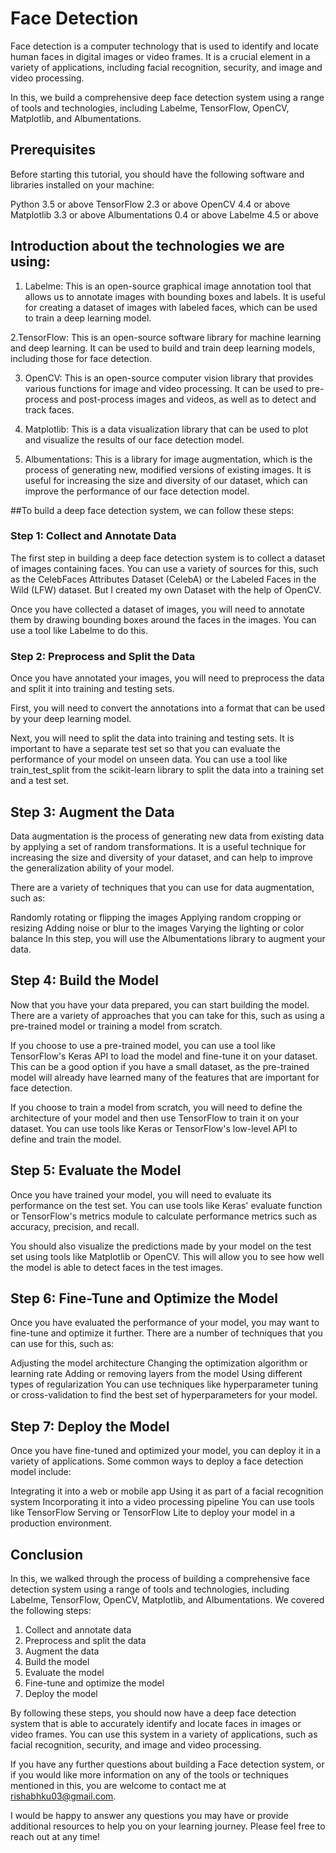 # Face Detection

Face detection is a computer technology that is used to identify and locate human faces in digital images or video frames. It is a crucial element in a variety of applications, including facial recognition, security, and image and video processing.

In this, we build a comprehensive deep face detection system using a range of tools and technologies, including Labelme, TensorFlow, OpenCV, Matplotlib, and Albumentations.

## Prerequisites

Before starting this tutorial, you should have the following software and libraries installed on your machine:

Python 3.5 or above
TensorFlow 2.3 or above
OpenCV 4.4 or above
Matplotlib 3.3 or above
Albumentations 0.4 or above
Labelme 4.5 or above

## Introduction about the technologies we are using:

1.	Labelme: This is an open-source graphical image     annotation tool that allows us to annotate images with bounding boxes and labels. It is useful for creating a dataset of images with labeled faces, which can be used to train a deep learning model.

2.TensorFlow: This is an open-source software library for  machine learning and deep learning. It can be used to build and train deep learning models, including those for face detection.

3.	OpenCV: This is an open-source computer vision library that provides various functions for image and video processing. It can be used to pre-process and post-process images and videos, as well as to detect and track faces.

4.	Matplotlib: This is a data visualization library that can be used to plot and visualize the results of our face detection model.

5.	Albumentations: This is a library for image augmentation, which is the process of generating new, modified versions of existing images. It is useful for increasing the size and diversity of our dataset, which can improve the performance of our face detection model.

##To build a deep face detection system, we can follow these steps:

### Step 1: Collect and Annotate Data

The first step in building a deep face detection system is to collect a dataset of images containing faces. You can use a variety of sources for this, such as the CelebFaces Attributes Dataset (CelebA) or the Labeled Faces in the Wild (LFW) dataset. But I created my own Dataset with the help of OpenCV. 

Once you have collected a dataset of images, you will need to annotate them by drawing bounding boxes around the faces in the images. You can use a tool like Labelme to do this.

### Step 2: Preprocess and Split the Data

Once you have annotated your images, you will need to preprocess the data and split it into training and testing sets.

First, you will need to convert the annotations into a format that can be used by your deep learning model. 

Next, you will need to split the data into training and testing sets. It is important to have a separate test set so that you can evaluate the performance of your model on unseen data. You can use a tool like train_test_split from the scikit-learn library to split the data into a training set and a test set.

## Step 3: Augment the Data

Data augmentation is the process of generating new data from existing data by applying a set of random transformations. It is a useful technique for increasing the size and diversity of your dataset, and can help to improve the generalization ability of your model.

There are a variety of techniques that you can use for data augmentation, such as:

Randomly rotating or flipping the images
Applying random cropping or resizing
Adding noise or blur to the images
Varying the lighting or color balance
In this step, you will use the Albumentations library to augment your data.

## Step 4: Build the Model

Now that you have your data prepared, you can start building the model. There are a variety of approaches that you can take for this, such as using a pre-trained model or training a model from scratch.

If you choose to use a pre-trained model, you can use a tool like TensorFlow's Keras API to load the model and fine-tune it on your dataset. This can be a good option if you have a small dataset, as the pre-trained model will already have learned many of the features that are important for face detection.

If you choose to train a model from scratch, you will need to define the architecture of your model and then use TensorFlow to train it on your dataset. You can use tools like Keras or TensorFlow's low-level API to define and train the model.

## Step 5: Evaluate the Model

Once you have trained your model, you will need to evaluate its performance on the test set. You can use tools like Keras' evaluate function or TensorFlow's metrics module to calculate performance metrics such as accuracy, precision, and recall.

You should also visualize the predictions made by your model on the test set using tools like Matplotlib or OpenCV. This will allow you to see how well the model is able to detect faces in the test images.

## Step 6: Fine-Tune and Optimize the Model

Once you have evaluated the performance of your model, you may want to fine-tune and optimize it further. There are a number of techniques that you can use for this, such as:

Adjusting the model architecture
Changing the optimization algorithm or learning rate
Adding or removing layers from the model
Using different types of regularization
You can use techniques like hyperparameter tuning or cross-validation to find the best set of hyperparameters for your model.

## Step 7: Deploy the Model

Once you have fine-tuned and optimized your model, you can deploy it in a variety of applications. Some common ways to deploy a face detection model include:

Integrating it into a web or mobile app
Using it as part of a facial recognition system
Incorporating it into a video processing pipeline
You can use tools like TensorFlow Serving or TensorFlow Lite to deploy your model in a production environment.

## Conclusion

In this, we walked through the process of building a comprehensive face detection system using a range of tools and technologies, including Labelme, TensorFlow, OpenCV, Matplotlib, and Albumentations. We covered the following steps:

1. Collect and annotate data
2. Preprocess and split the data
3. Augment the data
4. Build the model
5. Evaluate the model
6. Fine-tune and optimize the model
7. Deploy the model

By following these steps, you should now have a deep face detection system that is able to accurately identify and locate faces in images or video frames. You can use this system in a variety of applications, such as facial recognition, security, and image and video processing.

If you have any further questions about building a Face detection system, or if you would like more information on any of the tools or techniques mentioned in this, you are welcome to contact me at rishabhku03@gmail.com.

I would be happy to answer any questions you may have or provide additional resources to help you on your learning journey. Please feel free to reach out at any time!
